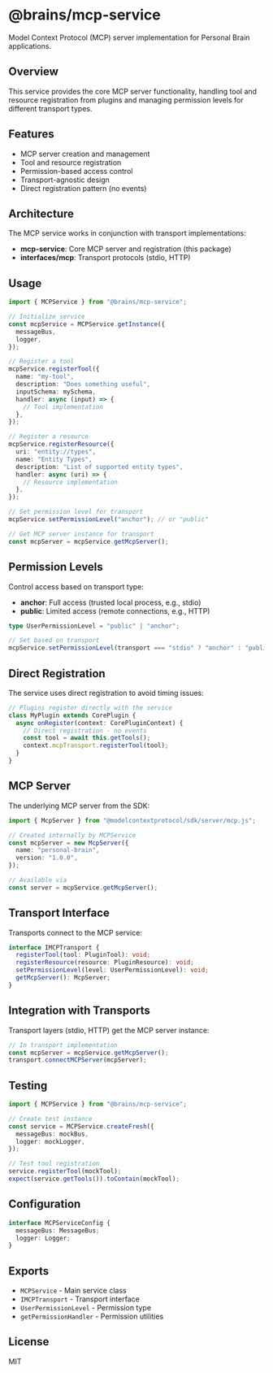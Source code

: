 # @brains/mcp-service

Model Context Protocol (MCP) server implementation for Personal Brain applications.

## Overview

This service provides the core MCP server functionality, handling tool and resource registration from plugins and managing permission levels for different transport types.

## Features

- MCP server creation and management
- Tool and resource registration
- Permission-based access control
- Transport-agnostic design
- Direct registration pattern (no events)

## Architecture

The MCP service works in conjunction with transport implementations:

- **mcp-service**: Core MCP server and registration (this package)
- **interfaces/mcp**: Transport protocols (stdio, HTTP)

## Usage

```typescript
import { MCPService } from "@brains/mcp-service";

// Initialize service
const mcpService = MCPService.getInstance({
  messageBus,
  logger,
});

// Register a tool
mcpService.registerTool({
  name: "my-tool",
  description: "Does something useful",
  inputSchema: mySchema,
  handler: async (input) => {
    // Tool implementation
  },
});

// Register a resource
mcpService.registerResource({
  uri: "entity://types",
  name: "Entity Types",
  description: "List of supported entity types",
  handler: async (uri) => {
    // Resource implementation
  },
});

// Set permission level for transport
mcpService.setPermissionLevel("anchor"); // or "public"

// Get MCP server instance for transport
const mcpServer = mcpService.getMcpServer();
```

## Permission Levels

Control access based on transport type:

- **anchor**: Full access (trusted local process, e.g., stdio)
- **public**: Limited access (remote connections, e.g., HTTP)

```typescript
type UserPermissionLevel = "public" | "anchor";

// Set based on transport
mcpService.setPermissionLevel(transport === "stdio" ? "anchor" : "public");
```

## Direct Registration

The service uses direct registration to avoid timing issues:

```typescript
// Plugins register directly with the service
class MyPlugin extends CorePlugin {
  async onRegister(context: CorePluginContext) {
    // Direct registration - no events
    const tool = await this.getTools();
    context.mcpTransport.registerTool(tool);
  }
}
```

## MCP Server

The underlying MCP server from the SDK:

```typescript
import { McpServer } from "@modelcontextprotocol/sdk/server/mcp.js";

// Created internally by MCPService
const mcpServer = new McpServer({
  name: "personal-brain",
  version: "1.0.0",
});

// Available via
const server = mcpService.getMcpServer();
```

## Transport Interface

Transports connect to the MCP service:

```typescript
interface IMCPTransport {
  registerTool(tool: PluginTool): void;
  registerResource(resource: PluginResource): void;
  setPermissionLevel(level: UserPermissionLevel): void;
  getMcpServer(): McpServer;
}
```

## Integration with Transports

Transport layers (stdio, HTTP) get the MCP server instance:

```typescript
// In transport implementation
const mcpServer = mcpService.getMcpServer();
transport.connectMCPServer(mcpServer);
```

## Testing

```typescript
import { MCPService } from "@brains/mcp-service";

// Create test instance
const service = MCPService.createFresh({
  messageBus: mockBus,
  logger: mockLogger,
});

// Test tool registration
service.registerTool(mockTool);
expect(service.getTools()).toContain(mockTool);
```

## Configuration

```typescript
interface MCPServiceConfig {
  messageBus: MessageBus;
  logger: Logger;
}
```

## Exports

- `MCPService` - Main service class
- `IMCPTransport` - Transport interface
- `UserPermissionLevel` - Permission type
- `getPermissionHandler` - Permission utilities

## License

MIT
